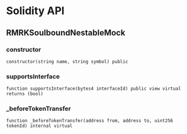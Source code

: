# Solidity API

## RMRKSoulboundNestableMock

### constructor

```solidity
constructor(string name, string symbol) public
```

### supportsInterface

```solidity
function supportsInterface(bytes4 interfaceId) public view virtual returns (bool)
```

### _beforeTokenTransfer

```solidity
function _beforeTokenTransfer(address from, address to, uint256 tokenId) internal virtual
```

